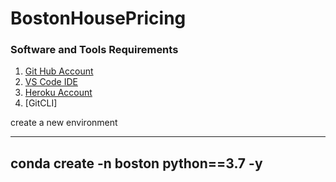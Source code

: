 # BostonHousePricing

### Software and Tools Requirements

1. [Git Hub Account](https://github.com)
2. [VS Code IDE](https://code.visualstudio.com/)
3. [Heroku Account](https://heroku.com)
4. [GitCLI]


create a new environment

----
conda create -n boston python==3.7 -y
-----